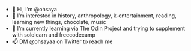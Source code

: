 - 👋 Hi, I’m @ohsaya
- 👀 I’m interested in history, anthropology, k-entertainment, reading, learning new things, chocolate, music
- 🌱 I’m currently learning via The Odin Project and trying to supplement with sololearn and freecodecamp
- 📫 DM @ohsayaa on Twitter to reach me

<!---
ohsaya/ohsaya is a ✨ special ✨ repository because its `README.md` (this file) appears on your GitHub profile.
You can click the Preview link to take a look at your changes.
--->
